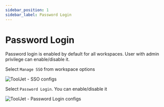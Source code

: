 ```yaml
---
sidebar_position: 1
sidebar_label: Password Login
---
```


# Password Login

Password login is enabled by default for all workspaces. User with admin privilege can enable/disable it. 

Select `Manage SSO` from workspace options

<div style={{textAlign: 'center'}}>

![ToolJet - SSO configs](/img/password-login/organization-menu.png)

</div>

Select `Password Login`. You can enable/disable it

<div style={{textAlign: 'center'}}>

![ToolJet - Password Login configs](/img/password-login/password-login.png)

</div>
